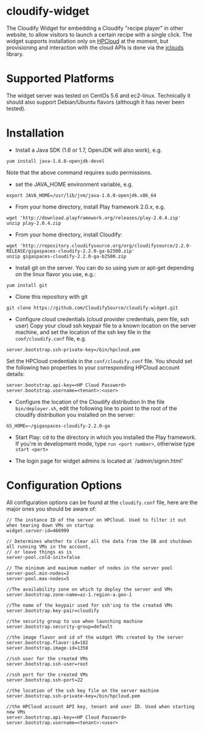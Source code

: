 cloudify-widget
===============

The Cloudify Widget for embedding a Cloudify "recipe player" in other website, to allow visitors to launch a certain recipe with a single click.
The widget supports installation only on [HPCloud](www.hpcloud.com) at the moment, but provisioning and interaction with the cloud APIs is done via the [jclouds](www.jclouds.org) library.

Supported Platforms
===================
The widget server was tested on CentOs 5.6 and ec2-linux. Technically it should also support Debian/Ubuntu flavors (although it has never been tested).

Installation
============
* Install a Java SDK (1.6 or 1.7, OpenJDK will also work), e.g.

```
yum install java-1.6.0-openjdk-devel
```

Note that the above command requires sudo permissions.
* set the JAVA_HOME environment variable, e.g.

```
export JAVA_HOME=/usr/lib/jvm/java-1.6.0-openjdk.x86_64
```

* From your home directory, install Play framework 2.0.x, e.g.

```
wget 'http://download.playframework.org/releases/play-2.0.4.zip'
unzip play-2.0.4.zip
```

* From your home directory, install Cloudify:

```
wget 'http://repository.cloudifysource.org/org/cloudifysource/2.2.0-RELEASE/gigaspaces-cloudify-2.2.0-ga-b2500.zip'
unzip gigaspaces-cloudify-2.2.0-ga-b2500.zip
```

* Install git on the server. You can do so using yum or apt-get depending on the linux flavor you use, e.g.:

```
yum install git
```

* Clone this repository with git

```
git clone https://github.com/CloudifySource/cloudify-widget.git
```

* Configure cloud credentials (cloud provider credentials, pem file, ssh user)
Copy your cloud ssh keypair file to a known location on the server machine, and set the location of the ssh key file in the `conf/cloudify.conf` file, e.g.

```
server.bootstrap.ssh-private-key=/bin/hpcloud.pem
```

Set the HPCloud credentials in the `conf/cloudify.conf` file. You should set the following two properties to your corresponding HPCloud account details:

```
server.bootstrap.api-key=<HP Cloud Password>
server.bootstrap.username=<tenant>:<user>
```

* Configure the location of the Cloudify distribution
In the file `bin/deployer.sh`, edit the following line to point to the root of the cloudify distribution you installed on the server:

```
GS_HOME=~/gigaspaces-cloudify-2.2.0-ga
```

* Start Play:
cd to the directory in which you installed the Play framework. If you're in development mode, type `run <port number>`, otherwise type `start <port>`

* The login page for widget admins is located at `/admin/signin.html'

Configuration Options
=====================
All configuration options can be found at the `cloudify.conf` file, here are the major ones you should be aware of:
```
// The instance ID of the server on HPCloud. Used to filter it out when tearing down VMs on startup
widget.server-id=466999

// Determines whether to clear all the data from the DB and shutdown all running VMs in the account,
// or leave things as is
server-pool.cold-init=false

// The minimum and maximum number of nodes in the server pool
server-pool.min-nodes=2
server-pool.max-nodes=5

//The availability zone on which tp deploy the server and VMs
server.bootstrap.zone-name=az-1.region-a.geo-1

//The name of the keypair used for ssh'ing to the created VMs
server.bootstrap.key-pair=cloudify

//the security group to use when launching machine
server.bootstrap.security-group=default

//the image flavor and id of the widget VMs created by the server
server.bootstrap.flavor-id=102
server.bootstrap.image-id=1358

//ssh user for the created VMs
server.bootstrap.ssh-user=root

//ssh port for the created VMs
server.bootstrap.ssh-port=22

//the location of the ssh key file on the server machine
server.bootstrap.ssh-private-key=/bin/hpcloud.pem

//the HPCloud account API key, tenant and user ID. Used when starting new VMs
server.bootstrap.api-key=<HP Cloud Password>
server.bootstrap.username=<tenant>:<user>
```